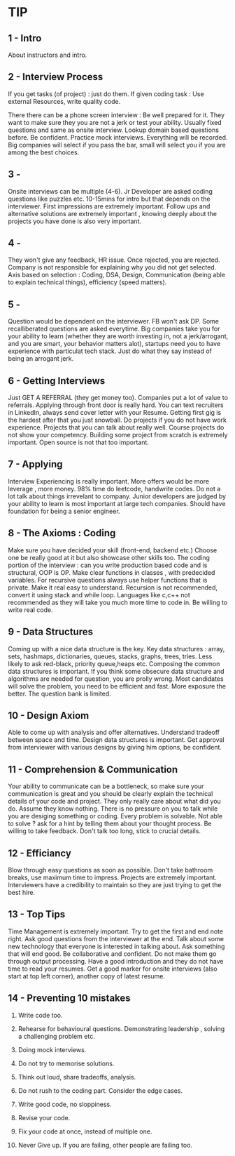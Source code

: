 # TIP

## 1 - Intro

About instructors and intro.

## 2 - Interview Process

If you get tasks (of project) : just do them.
If given coding task : Use external Resources, write quality code.

There there can be a phone screen interview : Be well prepared for it. They want to make sure they you are not a jerk or test your ability. Usually fixed questions and same as onsite interview. Lookup domain based questions before. Be confident. Practice mock interviews. Everything will be recorded. Big companies will select if you pass the bar, small will select you if you are among the best choices.

## 3 -

Onsite interviews can be multiple (4-6). Jr Developer are asked coding questions like puzzles etc. 10-15mins for intro but that depends on the interviewer. First impressions are extremely important. Follow ups and alternative solutions are extremely important , knowing deeply about the projects you have done is also very important.

## 4 -

They won't give any feedback, HR issue. Once rejected, you are rejected. Company is not responsible for explaining why you did not get selected. Axis based on selection : Coding, DSA, Design, Communication (being able to explain technical things), efficiency (speed matters).

## 5 -

Question would be dependent on the interviewer. FB won't ask DP. Some recalliberated questions are asked everytime. Big companies take you for your ability to learn (whether they are worth investing in, not a jerk/arrogant, and you are smart, your behavior matters alot), startups need you to have experience with particulat tech stack. Just do what they say instead of being an arrogant jerk.

## 6 - Getting Interviews

Just GET A REFERRAL (they get money too). Companies put a lot of value to referrals. Applying through front door is really hard. You can text recruiters in LinkedIn, always send cover letter with your Resume. Getting first gig is the hardest after that you just snowball. Do projects if you do not have work experience. Projects that you can talk about really well. Course projects do not show your competency. Building some project from scratch is extremely important. Open source is not that too important.

## 7 - Applying

Interview Experiencing is really important. More offers would be more leverage , more money. 98% time do leetcode, handwrite codes. Do not a lot talk about things irrevelant to company. Junior developers are judged by your ability to learn is most important at large tech companies. Should have foundation for being a senior engineer.

## 8 - The Axioms : Coding

Make sure you have decided your skill (front-end, backend etc.) Choose one be really good at it but also showcase other skills too. The coding portion of the interview : can you write production based code and is structural, OOP is OP. Make clear functions in classes , with predecided variables. For recursive questions always use helper functions that is private. Make it real easy to understand. Recursion is not recommended, convert it using stack and while loop. Languages like c,c++ not recommended as they will take you much more time to code in. Be willing to write real code.

## 9 - Data Structures

Coming up with a nice data structure is the key. Key data structures : array, sets, hashmaps, dictionaries, queues, stacks, graphs, trees, tries. Less likely to ask red-black, priority queue,heaps etc. Composing the common data structures is important. If you think some obsecure data structure and algorithms are needed for question, you are prolly wrong. Most candidates will solve the problem, you need to be efficient and fast. More exposure the better. The question bank is limited.

## 10 - Design Axiom

Able to come up with analysis and offer alternatives. Understand tradeoff between space and time. Design data structures is important. Get approval from interviewer with various designs by giving him options, be confident.

## 11 - Comprehension & Communication

Your ability to communicate can be a bottleneck, so make sure your communication is great and you should be clearly explain the technical details of your code and project. They only really care about what did you do. Assume they know nothing. There is no pressure on you to talk while you are desiging something or coding. Every problem is solvable. Not able to solve ? ask for a hint by telling them about your thought process. Be willing to take feedback. Don't talk too long, stick to crucial details.

## 12 - Efficiancy

Blow through easy questions as soon as possible. Don't take bathroom breaks, use maximum time to impress. Projects are extremely important. Interviewers have a credibility to maintain so they are just trying to get the best hire.

## 13 - Top Tips

Time Management is extremely important. Try to get the first and end note right. Ask good questions from the interviewer at the end. Talk about some new technology that everyone is interested in talking about. Ask something that will end good. Be collaborative and confident. Do not make them go through output processing. Have a good introduction and they do not have time to read your resumes. Get a good marker for onsite interviews (also start at top left corner), another copy of latest resume.

## 14 - Preventing 10 mistakes

1. Write code too.

2. Rehearse for behavioural questions. Demonstrating leadership , solving a challenging problem etc.

3. Doing mock interviews.

4. Do not try to memorise solutions.

5. Think out loud, share tradeoffs, analysis.

6. Do not rush to the coding part. Consider the edge cases.

7. Write good code, no sloppiness.

8. Revise your code.

9. Fix your code at once, instead of multiple one.

10. Never Give up. If you are failing, other people are failing too.
